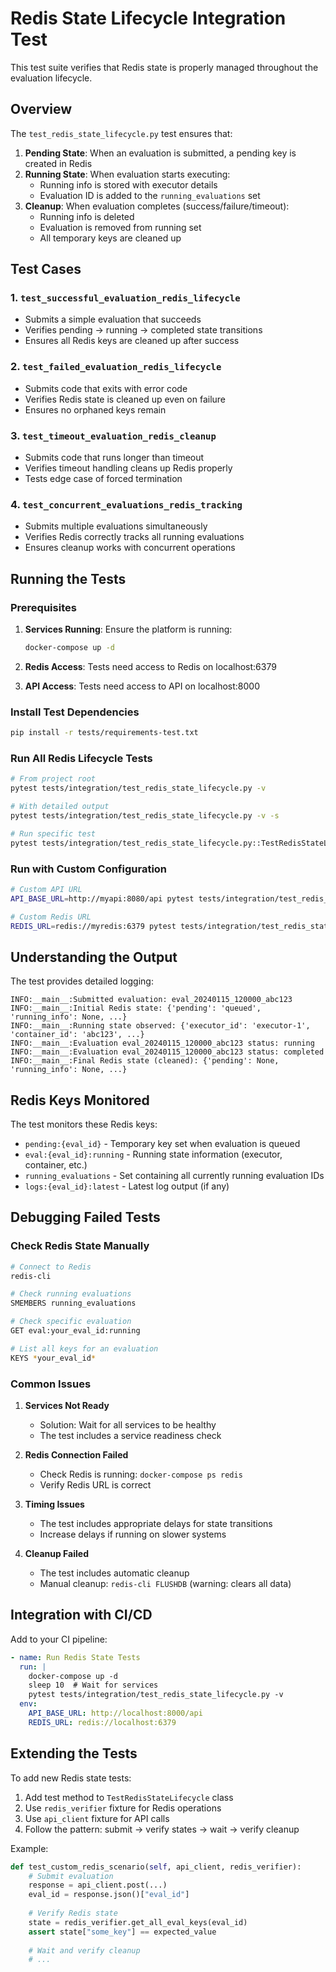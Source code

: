 # Redis State Lifecycle Integration Test

This test suite verifies that Redis state is properly managed throughout the evaluation lifecycle.

## Overview

The `test_redis_state_lifecycle.py` test ensures that:

1. **Pending State**: When an evaluation is submitted, a pending key is created in Redis
2. **Running State**: When evaluation starts executing:
   - Running info is stored with executor details
   - Evaluation ID is added to the `running_evaluations` set
3. **Cleanup**: When evaluation completes (success/failure/timeout):
   - Running info is deleted
   - Evaluation is removed from running set
   - All temporary keys are cleaned up

## Test Cases

### 1. `test_successful_evaluation_redis_lifecycle`
- Submits a simple evaluation that succeeds
- Verifies pending → running → completed state transitions
- Ensures all Redis keys are cleaned up after success

### 2. `test_failed_evaluation_redis_lifecycle`
- Submits code that exits with error code
- Verifies Redis state is cleaned up even on failure
- Ensures no orphaned keys remain

### 3. `test_timeout_evaluation_redis_cleanup`
- Submits code that runs longer than timeout
- Verifies timeout handling cleans up Redis properly
- Tests edge case of forced termination

### 4. `test_concurrent_evaluations_redis_tracking`
- Submits multiple evaluations simultaneously
- Verifies Redis correctly tracks all running evaluations
- Ensures cleanup works with concurrent operations

## Running the Tests

### Prerequisites

1. **Services Running**: Ensure the platform is running:
   ```bash
   docker-compose up -d
   ```

2. **Redis Access**: Tests need access to Redis on localhost:6379

3. **API Access**: Tests need access to API on localhost:8000

### Install Test Dependencies

```bash
pip install -r tests/requirements-test.txt
```

### Run All Redis Lifecycle Tests

```bash
# From project root
pytest tests/integration/test_redis_state_lifecycle.py -v

# With detailed output
pytest tests/integration/test_redis_state_lifecycle.py -v -s

# Run specific test
pytest tests/integration/test_redis_state_lifecycle.py::TestRedisStateLifecycle::test_successful_evaluation_redis_lifecycle -v
```

### Run with Custom Configuration

```bash
# Custom API URL
API_BASE_URL=http://myapi:8080/api pytest tests/integration/test_redis_state_lifecycle.py

# Custom Redis URL
REDIS_URL=redis://myredis:6379 pytest tests/integration/test_redis_state_lifecycle.py
```

## Understanding the Output

The test provides detailed logging:

```
INFO:__main__:Submitted evaluation: eval_20240115_120000_abc123
INFO:__main__:Initial Redis state: {'pending': 'queued', 'running_info': None, ...}
INFO:__main__:Running state observed: {'executor_id': 'executor-1', 'container_id': 'abc123', ...}
INFO:__main__:Evaluation eval_20240115_120000_abc123 status: running
INFO:__main__:Evaluation eval_20240115_120000_abc123 status: completed
INFO:__main__:Final Redis state (cleaned): {'pending': None, 'running_info': None, ...}
```

## Redis Keys Monitored

The test monitors these Redis keys:

- `pending:{eval_id}` - Temporary key set when evaluation is queued
- `eval:{eval_id}:running` - Running state information (executor, container, etc.)
- `running_evaluations` - Set containing all currently running evaluation IDs
- `logs:{eval_id}:latest` - Latest log output (if any)

## Debugging Failed Tests

### Check Redis State Manually

```bash
# Connect to Redis
redis-cli

# Check running evaluations
SMEMBERS running_evaluations

# Check specific evaluation
GET eval:your_eval_id:running

# List all keys for an evaluation
KEYS *your_eval_id*
```

### Common Issues

1. **Services Not Ready**
   - Solution: Wait for all services to be healthy
   - The test includes a service readiness check

2. **Redis Connection Failed**
   - Check Redis is running: `docker-compose ps redis`
   - Verify Redis URL is correct

3. **Timing Issues**
   - The test includes appropriate delays for state transitions
   - Increase delays if running on slower systems

4. **Cleanup Failed**
   - The test includes automatic cleanup
   - Manual cleanup: `redis-cli FLUSHDB` (warning: clears all data)

## Integration with CI/CD

Add to your CI pipeline:

```yaml
- name: Run Redis State Tests
  run: |
    docker-compose up -d
    sleep 10  # Wait for services
    pytest tests/integration/test_redis_state_lifecycle.py -v
  env:
    API_BASE_URL: http://localhost:8000/api
    REDIS_URL: redis://localhost:6379
```

## Extending the Tests

To add new Redis state tests:

1. Add test method to `TestRedisStateLifecycle` class
2. Use `redis_verifier` fixture for Redis operations
3. Use `api_client` fixture for API calls
4. Follow the pattern: submit → verify states → wait → verify cleanup

Example:
```python
def test_custom_redis_scenario(self, api_client, redis_verifier):
    # Submit evaluation
    response = api_client.post(...)
    eval_id = response.json()["eval_id"]
    
    # Verify Redis state
    state = redis_verifier.get_all_eval_keys(eval_id)
    assert state["some_key"] == expected_value
    
    # Wait and verify cleanup
    # ...
```